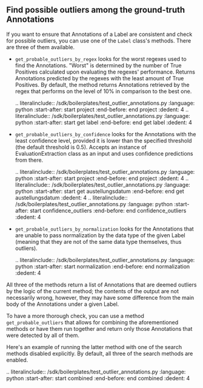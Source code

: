 ## Find possible outliers among the ground-truth Annotations

If you want to ensure that Annotations of a Label are consistent and check for possible outliers, you can use one of 
the `Label` class's methods. There are three of them available.

- `get_probable_outliers_by_regex` looks for the worst regexes used to find the Annotations. "Worst" is determined by
the number of True Positives calculated upon evaluating the regexes' performance. Returns Annotations predicted by the
regexes with the least amount of True Positives. By default, the method returns Annotations retrieved by the regex that
performs on the level of 10% in comparison to the best one.

  .. literalinclude:: /sdk/boilerplates/test_outlier_annotations.py
     :language: python
     :start-after: start project
     :end-before: end project
     :dedent: 4
  .. literalinclude:: /sdk/boilerplates/test_outlier_annotations.py
     :language: python
     :start-after: start get label
     :end-before: end get label
     :dedent: 4

- `get_probable_outliers_by_confidence` looks for the Annotations with the least confidence level, provided it is lower
than the specified threshold (the default threshold is 0.5). Accepts an instance of EvaluationExtraction class as an input and uses confidence predictions from there.
   
  .. literalinclude:: /sdk/boilerplates/test_outlier_annotations.py
     :language: python
     :start-after: start project
     :end-before: end project
     :dedent: 4
  .. literalinclude:: /sdk/boilerplates/test_outlier_annotations.py
     :language: python
     :start-after: start get austellungsdatum
     :end-before: end get austellungsdatum
     :dedent: 4
  .. literalinclude:: /sdk/boilerplates/test_outlier_annotations.py
     :language: python
     :start-after: start confidence_outliers
     :end-before: end confidence_outliers
     :dedent: 4

- `get_probable_outliers_by_normalization` looks for the Annotations that are unable to pass normalization by the data
type of the given Label (meaning that they are not of the same data type themselves, thus outliers).

  .. literalinclude:: /sdk/boilerplates/test_outlier_annotations.py
     :language: python
     :start-after: start normalization
     :end-before: end normalization
     :dedent: 4

All three of the methods return a list of Annotations that are deemed outliers by the logic of the current method; the 
contents of the output are not necessarily wrong, however, they may have some difference from the main body of the 
Annotations under a given Label.

To have a more thorough check, you can use a method `get_probable_outliers` that allows for combining the 
aforementioned methods or have them run together and return only those Annotations that were detected by all of them.

Here's an example of running the latter method with one of the search methods disabled explicitly. By default, all 
three of the search methods are enabled.

.. literalinclude:: /sdk/boilerplates/test_outlier_annotations.py
 :language: python
 :start-after: start combined
 :end-before: end combined
 :dedent: 4
